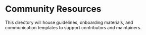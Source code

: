 # Community Resources

This directory will house guidelines, onboarding materials, and communication templates to support contributors and maintainers.
